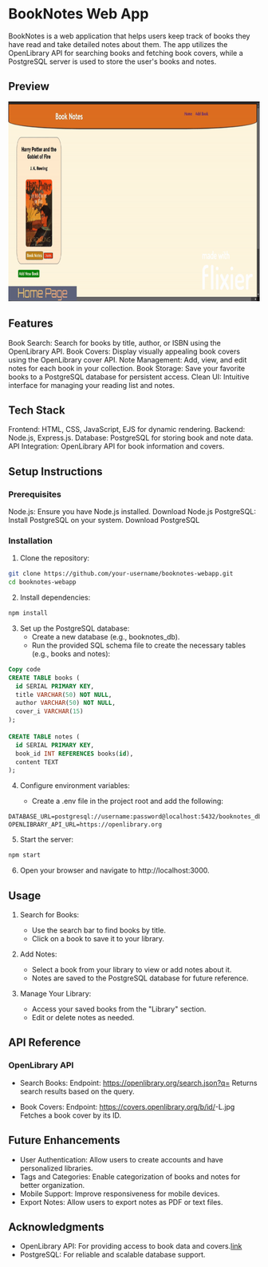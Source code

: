 # BookNotes Web App
BookNotes is a web application that helps users keep track of books they have read and take detailed notes about them. The app utilizes the OpenLibrary API for searching books and fetching book covers, while a PostgreSQL server is used to store the user's books and notes.

## Preview
<img src="/public/assets/book-notes-preview.gif" width="600" height="400">

## Features
Book Search: Search for books by title, author, or ISBN using the OpenLibrary API.
Book Covers: Display visually appealing book covers using the OpenLibrary cover API.
Note Management: Add, view, and edit notes for each book in your collection.
Book Storage: Save your favorite books to a PostgreSQL database for persistent access.
Clean UI: Intuitive interface for managing your reading list and notes.

## Tech Stack
Frontend: HTML, CSS, JavaScript, EJS for dynamic rendering.
Backend: Node.js, Express.js.
Database: PostgreSQL for storing book and note data.
API Integration: OpenLibrary API for book information and covers.

## Setup Instructions
### Prerequisites
Node.js: Ensure you have Node.js installed. Download Node.js
PostgreSQL: Install PostgreSQL on your system. Download PostgreSQL
### Installation
1. Clone the repository:

```bash
git clone https://github.com/your-username/booknotes-webapp.git
cd booknotes-webapp
```
2. Install dependencies:
```bash
npm install
```
3. Set up the PostgreSQL database:
    - Create a new database (e.g., booknotes_db).
    - Run the provided SQL schema file to create the necessary tables (e.g., books and notes):
```sql
Copy code
CREATE TABLE books (
  id SERIAL PRIMARY KEY,
  title VARCHAR(50) NOT NULL,
  author VARCHAR(50) NOT NULL,
  cover_i VARCHAR(15)
);

CREATE TABLE notes (
  id SERIAL PRIMARY KEY,
  book_id INT REFERENCES books(id),
  content TEXT
);
```
4. Configure environment variables:

    - Create a .env file in the project root and add the following:
```env
DATABASE_URL=postgresql://username:password@localhost:5432/booknotes_db
OPENLIBRARY_API_URL=https://openlibrary.org
```
5. Start the server:

```bash
npm start
```
6. Open your browser and navigate to http://localhost:3000.
## Usage
1. Search for Books:

    - Use the search bar to find books by title.
    - Click on a book to save it to your library.
2. Add Notes:

    - Select a book from your library to view or add notes about it.
    - Notes are saved to the PostgreSQL database for future reference.
3. Manage Your Library:

    - Access your saved books from the "Library" section.
    - Edit or delete notes as needed.

## API Reference
### OpenLibrary API
- Search Books:
Endpoint: https://openlibrary.org/search.json?q=<search-term>
Returns search results based on the query.

- Book Covers:
Endpoint: https://covers.openlibrary.org/b/id/<cover-id>-L.jpg
Fetches a book cover by its ID.

## Future Enhancements
- User Authentication: Allow users to create accounts and have personalized libraries.
- Tags and Categories: Enable categorization of books and notes for better organization.
- Mobile Support: Improve responsiveness for mobile devices.
- Export Notes: Allow users to export notes as PDF or text files.

## Acknowledgments
- OpenLibrary API: For providing access to book data and covers.[link](https://openlibrary.org/)
- PostgreSQL: For reliable and scalable database support.
